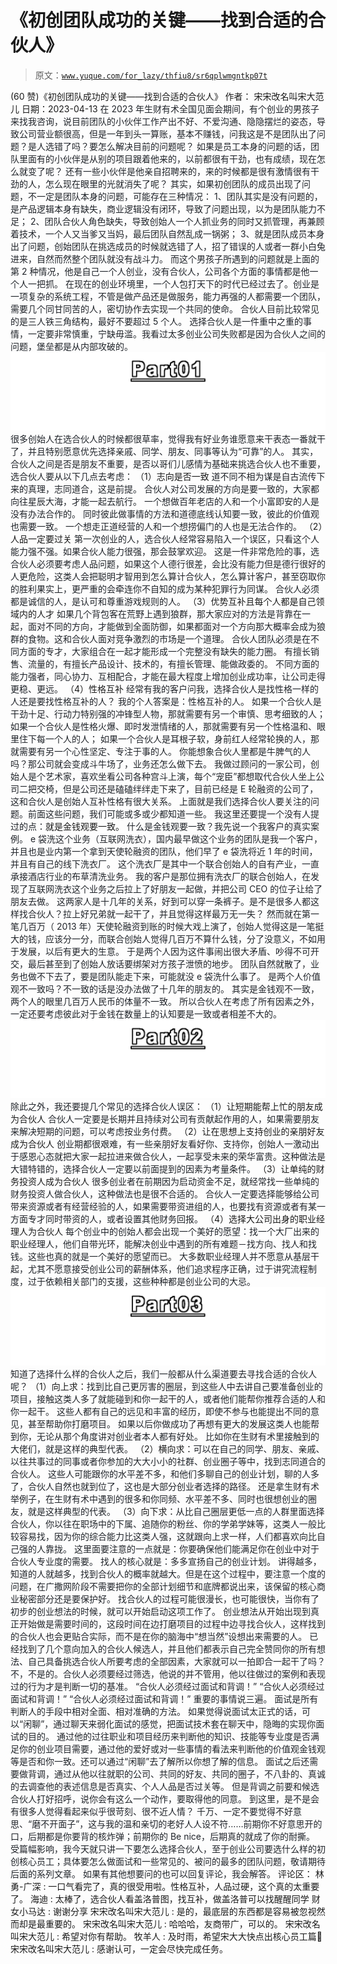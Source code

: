 # 《初创团队成功的关键——找到合适的合伙人》

> 原文：[`www.yuque.com/for_lazy/thfiu8/sr6qplwmgntkp07t`](https://www.yuque.com/for_lazy/thfiu8/sr6qplwmgntkp07t)

<ne-h2 id="acee091d" data-lake-id="acee091d"><ne-heading-ext><ne-heading-anchor></ne-heading-anchor><ne-heading-fold></ne-heading-fold></ne-heading-ext><ne-heading-content><ne-text id="uf2b0475f">(60 赞)《初创团队成功的关键——找到合适的合伙人》</ne-text></ne-heading-content></ne-h2> <ne-p id="u938cef92" data-lake-id="u938cef92"><ne-text id="ua1f0c55a">作者： 宋宋改名叫宋大范儿</ne-text></ne-p> <ne-p id="u097a8dec" data-lake-id="u097a8dec"><ne-text id="uc100868e">日期：2023-04-13</ne-text></ne-p> <ne-p id="ucd4598f8" data-lake-id="ucd4598f8"><ne-text id="u9bdaec99" style="color: rgb(31, 35, 41);">在 2023 年生财有术全国见面会期间，有个创业的男孩子来找我咨询，说目前团队的小伙伴工作产出不好、不爱沟通、隐隐摆烂的姿态，导致公司营业额很高，但是一年到头一算账，基本不赚钱，问我这是不是团队出了问题？是人选错了吗？要怎么解决目前的问题呢？</ne-text></ne-p> <ne-p id="ue5e9f780" data-lake-id="ue5e9f780"><ne-text id="u26e27c31" style="color: rgb(31, 35, 41);">如果是员工本身的问题的话，团队里面有的小伙伴是从别的项目跟着他来的，以前都很有干劲，也有成绩，现在怎么就变了呢？</ne-text></ne-p> <ne-p id="u673974ad" data-lake-id="u673974ad"><ne-text id="u12eb0536" style="color: rgb(31, 35, 41);">还有一些小伙伴是他亲自招聘来的，来的时候都是很有激情很有干劲的人，怎么现在眼里的光就消失了呢？</ne-text></ne-p> <ne-p id="u3f2fee9b" data-lake-id="u3f2fee9b"><ne-text id="u23ad9e33" style="color: rgb(31, 35, 41);">其实，如果初创团队的成员出现了问题，不一定是团队本身的问题，可能存在三种情况：</ne-text></ne-p> <ne-p id="u890c4cb2" data-lake-id="u890c4cb2"><ne-text id="u54fbcce9" style="color: rgb(31, 35, 41);">1、团队其实是没有问题的，是产品逻辑本身有缺失，商业逻辑没有闭环，导致了问题出现，以为是团队能力不足；</ne-text></ne-p> <ne-p id="u9e69aa78" data-lake-id="u9e69aa78"><ne-text id="uf25d4ba3" style="color: rgb(31, 35, 41);">2、团队合伙人角色缺失，导致创始人一个人抓业务的同时又抓管理，再兼顾着技术，一个人又当爹又当妈，最后团队自然乱成一锅粥；</ne-text></ne-p> <ne-p id="u8c0344c0" data-lake-id="u8c0344c0"><ne-text id="ue37416b3" style="color: rgb(31, 35, 41);">3、就是团队成员本身出了问题，创始团队在挑选成员的时候就选错了人，招了错误的人或者一群小白兔进来，自然而然整个团队就没有战斗力。</ne-text></ne-p> <ne-p id="u9038bed9" data-lake-id="u9038bed9"><ne-text id="u4d7c54c0" style="color: rgb(31, 35, 41);">而这个男孩子所遇到的问题就是上面的第 2 种情况，他是自己一个人创业，没有合伙人，公司各个方面的事情都是他一个人一把抓。</ne-text></ne-p> <ne-p id="u19951337" data-lake-id="u19951337"><ne-text id="ubf0d38b9" style="color: rgb(31, 35, 41);">在现在的创业环境里，一个人包打天下的时代已经过去了。创业是一项复杂的系统工程，不管是做产品还是做服务，能力再强的人都需要一个团队，需要几个同甘同苦的人，密切协作去实现一个共同的使命。</ne-text></ne-p> <ne-p id="ucd6283bf" data-lake-id="ucd6283bf"><ne-text id="u29f2404c" style="color: rgb(31, 35, 41);">合伙人目前比较常见的是三人铁三角结构，最好不要超过 5 个人。</ne-text></ne-p> <ne-p id="uba457923" data-lake-id="uba457923"><ne-text id="ud9ef074c" style="color: rgb(31, 35, 41);">选择合伙人是一件重中之重的事情，一定要非常慎重，宁缺毋滥。我看过太多创业公司失败都是因为合伙人之间的问题，堡垒都是从内部攻破的。</ne-text></ne-p> <ne-p id="ue22fc8c9" data-lake-id="ue22fc8c9"><ne-card data-card-name="image" data-card-type="inline" id="LsJTc" data-event-boundary="card">![](img/7100bbc49d012c1f0f01ee888a9c4fec.png)  <ne-p id="u55c4c756" data-lake-id="u55c4c756"><ne-text id="uf7a45430" style="color: rgb(31, 35, 41);">很多创始人在选合伙人的时候都很草率，觉得我有好业务谁愿意来干表态一番就干了，并且特别愿意优先选择亲戚、同学、朋友、同事等认为“可靠”的人。</ne-text></ne-p> <ne-p id="u92497b0c" data-lake-id="u92497b0c"><ne-text id="uf09aecf0" style="color: rgb(31, 35, 41);">其实，合伙人之间是否是朋友不重要，是否以哥们儿感情为基础来挑选合伙人也不重要，选合伙人要从以下几点去考虑：</ne-text></ne-p> <ne-p id="ue8be3b38" data-lake-id="ue8be3b38"><ne-text id="u68688657" ne-bold="true">（1）志向是否一致</ne-text></ne-p> <ne-p id="ud9542f4a" data-lake-id="ud9542f4a"><ne-text id="u2be2e3d6" style="color: rgb(31, 35, 41);">道不同不相为谋是自古流传下来的真理，志同道合，这是前提。</ne-text></ne-p> <ne-p id="uc0699f74" data-lake-id="uc0699f74"><ne-text id="ua5483dde" style="color: rgb(31, 35, 41);">合伙人对公司发展的方向是要一致的，大家都向往星辰大海，才能一起去航行。</ne-text></ne-p> <ne-p id="uacce7ef8" data-lake-id="uacce7ef8"><ne-text id="uead97d34" style="color: rgb(31, 35, 41);">一个想做百年老店的人和一个小富即安的人是没有办法合作的。</ne-text></ne-p> <ne-p id="ua4e24b6d" data-lake-id="ua4e24b6d"><ne-text id="u08622500" style="color: rgb(31, 35, 41);">同时彼此做事情的方法和道德底线认知要一致，彼此的价值观也需要一致。</ne-text></ne-p> <ne-p id="u71bf6bbd" data-lake-id="u71bf6bbd"><ne-text id="ue2de9164" style="color: rgb(31, 35, 41);">一个想走正道经营的人和一个想捞偏门的人也是无法合作的。</ne-text></ne-p> <ne-p id="u000f75f4" data-lake-id="u000f75f4"><ne-text id="uf619d35a" ne-bold="true">（2）人品一定要过关</ne-text></ne-p> <ne-p id="uf0ef4572" data-lake-id="uf0ef4572"><ne-text id="uf13b16f2" style="color: rgb(31, 35, 41);">第一次创业的人，选合伙人经常容易陷入一个误区，只看这个人能力强不强。如果合伙人能力很强，那会鼓掌欢迎。</ne-text></ne-p> <ne-p id="u836eecfc" data-lake-id="u836eecfc"><ne-text id="u4a39ec5c" style="color: rgb(31, 35, 41);">这是一件非常危险的事，选合伙人必须要考虑人品问题，如果这个人德行很差，会比没有能力但是德行很好的人更危险，这类人会把聪明才智用到怎么算计合伙人，怎么算计客户，甚至窃取你的胜利果实上，更严重的会牵连你不自知的成为某种犯罪行为同谋。</ne-text></ne-p> <ne-p id="u6deff6e0" data-lake-id="u6deff6e0"><ne-text id="u91090516" style="color: rgb(31, 35, 41);">合伙人必须都是诚信的人，是认可和尊重游戏规则的人。</ne-text></ne-p> <ne-p id="u47d3a95f" data-lake-id="u47d3a95f"><ne-text id="ue1848d48" ne-bold="true">（3）优势互补且每个人都是自己领域内的人才</ne-text></ne-p> <ne-p id="u743dda9d" data-lake-id="u743dda9d"><ne-text id="u2870f6eb" style="color: rgb(31, 35, 41);">如果几个背包客在荒野上遇到狼群，那大家应对的方法是背靠在一起，面对不同的方向，才能做到全面防御，如果都面对一个方向那大概率会成为狼群的食物。这和合伙人面对竞争激烈的市场是一个道理。</ne-text></ne-p> <ne-p id="ud301e95b" data-lake-id="ud301e95b"><ne-text id="u60a51a9c" style="color: rgb(31, 35, 41);">合伙人团队必须是在不同方面的专才，大家组合在一起才能形成一个完整没有缺失的能力圈。</ne-text></ne-p> <ne-p id="uf13e41a1" data-lake-id="uf13e41a1"><ne-text id="u12d16b27" style="color: rgb(31, 35, 41);">有擅长销售、流量的，有擅长产品设计、技术的，有擅长管理、能做政委的。</ne-text></ne-p> <ne-p id="ud35bc941" data-lake-id="ud35bc941"><ne-text id="uf09c7555" style="color: rgb(31, 35, 41);">不同方面的能力强者，同心协力、互相配合，才能在最大程度上增加创业成功率，让公司走得更稳、更远。</ne-text></ne-p> <ne-p id="u4a757419" data-lake-id="u4a757419"><ne-text id="u525d2759" ne-bold="true">（4）性格互补</ne-text></ne-p> <ne-p id="u9fe3cc34" data-lake-id="u9fe3cc34"><ne-text id="u4fe7bc26" style="color: rgb(31, 35, 41);">经常有我的客户问我，选择合伙人是找性格一样的人还是要找性格互补的人？</ne-text></ne-p> <ne-p id="ud50a38d1" data-lake-id="ud50a38d1"><ne-text id="u88fdf3ee" style="color: rgb(31, 35, 41);">我的个人答案是：性格互补的人。</ne-text></ne-p> <ne-p id="u33c291eb" data-lake-id="u33c291eb"><ne-text id="u1507726a" style="color: rgb(31, 35, 41);">如果一个合伙人是干劲十足、行动力特别强的冲锋型人物，那就需要有另一个审慎、思考细致的人；</ne-text></ne-p> <ne-p id="u30e3c625" data-lake-id="u30e3c625"><ne-text id="u86f1a70c" style="color: rgb(31, 35, 41);">如果一个合伙人是性格火爆、即时发泄情绪的人，那就需要有另一个性格温和、眼里住下每一个人的人；</ne-text></ne-p> <ne-p id="u087824fd" data-lake-id="u087824fd"><ne-text id="u6cbc985b" style="color: rgb(31, 35, 41);">如果一个合伙人是耳根子软，身前红人经常轮换的人，那就需要有另一个心性坚定、专注于事的人。</ne-text></ne-p> <ne-p id="ub444bb33" data-lake-id="ub444bb33"><ne-text id="u85f810e9" style="color: rgb(31, 35, 41);">你能想象合伙人里都是牛脾气的人吗？那公司就会变成斗牛场了，业务还怎么做下去。</ne-text></ne-p> <ne-p id="u7362c88c" data-lake-id="u7362c88c"><ne-text id="u315e5f27" style="color: rgb(31, 35, 41);">我做过顾问的一家公司，创始人是个艺术家，喜欢坐看公司各种宫斗上演，每个“宠臣”都想取代合伙人坐上公司二把交椅，但是公司还是磕磕绊绊走下来了，目前已经是 E 轮融资的公司了，这和合伙人是创始人互补性格有很大关系。</ne-text></ne-p> <ne-p id="u032415e1" data-lake-id="u032415e1"><ne-text id="u2550433a" style="color: rgb(31, 35, 41);">上面就是我们选择合伙人要关注的问题。前面这些问题，我们可能或多或少都知道一些。</ne-text></ne-p> <ne-p id="u6d00cdc2" data-lake-id="u6d00cdc2"><ne-text id="ucf425f63" style="color: rgb(31, 35, 41);">我这里还要提一个没有人提过的点：</ne-text><ne-text id="u393a2f85" ne-bold="true">就是金钱观要一致。</ne-text></ne-p> <ne-p id="u4757cc47" data-lake-id="u4757cc47"><ne-text id="u409fd6a2" style="color: rgb(31, 35, 41);">什么是金钱观要一致？我先说一个我客户的真实案例。</ne-text></ne-p> <ne-p id="ueac346d5" data-lake-id="ueac346d5"><ne-text id="ubb4abbd0" style="color: rgb(31, 35, 41);">e 袋洗这个业务（互联网洗衣），国内最早做这个业务的团队是我一个客户，并且也是业内第一个拿到天使轮融资的团队，他们早了 e 袋洗将近 1 年的时间，并且有自己的线下洗衣厂。</ne-text></ne-p> <ne-p id="u20970dcb" data-lake-id="u20970dcb"><ne-text id="u384bc0c1" style="color: rgb(31, 35, 41);">这个洗衣厂是其中一个联合创始人的自有产业，一直承接酒店行业的布草清洗业务。</ne-text></ne-p> <ne-p id="u58d07da2" data-lake-id="u58d07da2"><ne-text id="uc9974d13" style="color: rgb(31, 35, 41);">我的客户是那位拥有洗衣厂的联合创始人，在发现了互联网洗衣这个业务之后拉上了好朋友一起做，并把公司 CEO 的位子让给了朋友去做。</ne-text></ne-p> <ne-p id="udf35d32a" data-lake-id="udf35d32a"><ne-text id="u3493bb71" style="color: rgb(31, 35, 41);">这两家人是十几年的关系，好到可以穿一条裤子。是不是很多人都这样找合伙人？拉上好兄弟就一起干了，并且觉得这样最万无一失？</ne-text></ne-p> <ne-p id="ufc609a40" data-lake-id="ufc609a40"><ne-text id="ucacb5562" style="color: rgb(31, 35, 41);">然而就在第一笔几百万（ 2013 年）天使轮融资到账的时候大戏上演了，创始人觉得这是一笔挺大的钱，应该分一分，而联合创始人觉得几百万不算什么钱，分了没意义，不如用于发展，以后有更大的生意。</ne-text></ne-p> <ne-p id="u48a2a399" data-lake-id="u48a2a399"><ne-text id="u6ac38750" style="color: rgb(31, 35, 41);">于是两个人因为这件事闹出很大矛盾、吵得不可开交，最后甚至到了创始人放话要绑架对方孩子泄愤的地步。</ne-text></ne-p> <ne-p id="uab78d429" data-lake-id="uab78d429"><ne-text id="ua17373c2" style="color: rgb(31, 35, 41);">团队自然就散了，业务也做不下去了，要是团队能走下来，可能就没 e 袋洗什么事了。</ne-text></ne-p> <ne-p id="u2aceeff0" data-lake-id="u2aceeff0"><ne-text id="u38c66fe1" style="color: rgb(31, 35, 41);">是两个人价值观不一致吗？不一致的话是没办法做了十几年的朋友的。</ne-text></ne-p> <ne-p id="u53e2faed" data-lake-id="u53e2faed"><ne-text id="u505658ac" style="color: rgb(31, 35, 41);">其实是金钱观不一致，两个人的眼里几百万人民币的体量不一致。</ne-text></ne-p> <ne-p id="u65b791ab" data-lake-id="u65b791ab"><ne-text id="uc806fde5" style="color: rgb(31, 35, 41);">所以合伙人在考虑了所有因素之外，一定还要考虑彼此对于金钱在数量上的认知要是一致或者相差不大的。</ne-text></ne-p> <ne-p id="uebb63a81" data-lake-id="uebb63a81"><ne-card data-card-name="image" data-card-type="inline" id="Z4ntn" data-event-boundary="card">![](img/414c4cf81c08b4a55ffbd10c0b0726c8.png)  <ne-p id="ue9b484a4" data-lake-id="ue9b484a4"><ne-text id="u1e1c592d" style="color: rgb(31, 35, 41);">除此之外，我还要提几个常见的选择合伙人误区：</ne-text></ne-p> <ne-p id="u58a65866" data-lake-id="u58a65866"><ne-text id="u87a09ce5" ne-bold="true">（1）让短期能帮上忙的朋友成为合伙人</ne-text></ne-p> <ne-p id="u4ec2f10d" data-lake-id="u4ec2f10d"><ne-text id="u5072d4ce" style="color: rgb(31, 35, 41);">合伙人一定要是长期并且持续对公司有贡献起作用的人，如果需要朋友来解决短期的问题，可以考虑按业务付费。</ne-text></ne-p> <ne-p id="u9478c86b" data-lake-id="u9478c86b"><ne-text id="uec7b75b9" ne-bold="true">（2）让在思想上支持创业的亲朋好友成为合伙人</ne-text></ne-p> <ne-p id="u77ba47ab" data-lake-id="u77ba47ab"><ne-text id="u85018beb" style="color: rgb(31, 35, 41);">创业期都很艰难，有一些亲朋好友看好你、支持你，创始人一激动出于感恩心态就把大家一起拉进来做合伙人，一起享受未来的荣华富贵。这种做法是大错特错的，选择合伙人一定要以前面提到的因素为考量条件。</ne-text></ne-p> <ne-p id="u834aa83c" data-lake-id="u834aa83c"><ne-text id="u614a10ef" ne-bold="true">（3）让单纯的财务投资人成为合伙人</ne-text></ne-p> <ne-p id="u2bcdf44b" data-lake-id="u2bcdf44b"><ne-text id="u5e4a3c06" style="color: rgb(31, 35, 41);">很多创业者在前期因为启动资金不足，就经常找一些单纯的财务投资人做合伙人，这种做法也是很不合适的。</ne-text></ne-p> <ne-p id="ua586e147" data-lake-id="ua586e147"><ne-text id="udbb2cd76" style="color: rgb(31, 35, 41);">合伙人一定要选择能够给公司带来资源或者有经营经验的人，如果需要带资进组的人，也要找有资源或者有某一方面专才同时带资的人，或者设置其他财务回报。</ne-text></ne-p> <ne-p id="ud789345d" data-lake-id="ud789345d"><ne-text id="u01fc2826" ne-bold="true">（4）选择大公司出身的职业经理人为合伙人</ne-text></ne-p> <ne-p id="u308ad8b6" data-lake-id="u308ad8b6"><ne-text id="ub59fa99c" style="color: rgb(31, 35, 41);">每个创业中的创始人都会出现一个美好的愿望：找一个大厂出来的职业经理人，他们自带光环，能解决创业中遇到的所有难题－找方向、找人和找钱。这些也真的就是一个美好的愿望而已。</ne-text></ne-p> <ne-p id="u583d9a3e" data-lake-id="u583d9a3e"><ne-text id="u7918ec99" style="color: rgb(31, 35, 41);">大多数职业经理人并不愿意从基层干起，尤其不愿意接受创业公司的薪酬体系，他们追求程序正确，过于讲究流程制度，过于依赖相关部门的支援，这些种种都是创业公司的大忌。</ne-text></ne-p> <ne-p id="ua0c85366" data-lake-id="ua0c85366"><ne-card data-card-name="image" data-card-type="inline" id="M7rqz" data-event-boundary="card">![](img/bf1d66cdf48c5df42b807d297763eeb1.png)  <ne-p id="u61bc922e" data-lake-id="u61bc922e"><ne-text id="uc0a623a3" style="color: rgb(31, 35, 41);">知道了选择什么样的合伙人之后，我们一般都从什么渠道要去寻找合适的合伙人呢？</ne-text></ne-p> <ne-p id="u5b80195a" data-lake-id="u5b80195a"><ne-text id="ud58abb53" ne-bold="true">（1）向上求：</ne-text><ne-text id="uc5625d2a" style="color: rgb(31, 35, 41);">找到比自己更厉害的圈层，到这些人中去讲自己要准备创业的项目，接触这类人多了就能碰到和你一起干的人，或者他们能帮你推荐合适的人和你一起干。</ne-text></ne-p> <ne-p id="u2516be8c" data-lake-id="u2516be8c"><ne-text id="u0c67f67a" style="color: rgb(31, 35, 41);">这些人都有自己的远见和丰富的经历，即使不参与也能提出不同的意见，甚至帮助你打磨项目。</ne-text></ne-p> <ne-p id="u7800f9fe" data-lake-id="u7800f9fe"><ne-text id="u06c159ed" style="color: rgb(31, 35, 41);">如果以后你做成功了再想有更大的发展这类人也能帮到你，无论从那个角度讲对创业者本人都有好处。</ne-text></ne-p> <ne-p id="u024bfb14" data-lake-id="u024bfb14"><ne-text id="u31813306" style="color: rgb(31, 35, 41);">比如你在生财有术里接触到的大佬们，就是这样的典型代表。</ne-text></ne-p> <ne-p id="u4739b731" data-lake-id="u4739b731"><ne-text id="u17868cbb" ne-bold="true">（2）横向求：</ne-text><ne-text id="uf38d4dda" style="color: rgb(31, 35, 41);">可以在自己的同学、朋友、亲戚、以往共事过的同事或者你参加的大大小小的社群、创业圈子等中，找到志同道合的合伙人。</ne-text></ne-p> <ne-p id="uf11b9708" data-lake-id="uf11b9708"><ne-text id="u6c115d44" style="color: rgb(31, 35, 41);">这些人可能跟你的水平差不多，和他们多聊自己的创业计划，聊的人多了，合伙人自然也就到位了，这也是大部分创业者选择的路径。</ne-text></ne-p> <ne-p id="uad5d9f14" data-lake-id="uad5d9f14"><ne-text id="u322782c1" style="color: rgb(31, 35, 41);">还是拿生财有术举例子，在生财有术中遇到的很多和你同频、水平差不多、同时也很想创业的圈友，就是这样典型的代表。</ne-text></ne-p> <ne-p id="uc0c5207a" data-lake-id="uc0c5207a"><ne-text id="uc5b34f06" ne-bold="true">（3）向下求：</ne-text><ne-text id="u8a63f4e7" style="color: rgb(31, 35, 41);">从比自己圈层更低一点的人群里面选择合伙人，你以往在职场中的下属、追随你的粉丝、你的学弟学妹等，这类人一般比较容易找，因为你的综合能力比这类人强，这就跟向上求一样，人们都喜欢向比自己强的人靠拢。</ne-text></ne-p> <ne-p id="u81f4b1b5" data-lake-id="u81f4b1b5"><ne-text id="u0715e908" style="color: rgb(31, 35, 41);">这里面要注意的一点就是：你要确保他们能满足你在创业中对于合伙人专业度的需要。</ne-text></ne-p> <ne-p id="ua63c0178" data-lake-id="ua63c0178"><ne-text id="uf9ccb29e" style="color: rgb(31, 35, 41);">找人的核心就是：多多宣扬自己的创业计划。</ne-text></ne-p> <ne-p id="u55ad7790" data-lake-id="u55ad7790"><ne-text id="u90c689b5" style="color: rgb(31, 35, 41);">讲得越多，知道的人就越多，找到合伙人的概率就越大。但是在这个过程中，要注意一个度的问题，在广撒网阶段不需要把你的全部计划细节和底牌都说出来，该保留的核心商业秘密部分还是要保护好。</ne-text></ne-p> <ne-p id="ueb68c9df" data-lake-id="ueb68c9df"><ne-text id="u8005af29" style="color: rgb(31, 35, 41);">找合伙人的过程可能很漫长，也可能很快，当你有了初步的创业想法的时候，就可以开始启动这项工作了。</ne-text></ne-p> <ne-p id="u9db17a12" data-lake-id="u9db17a12"><ne-text id="u3252e460" style="color: rgb(31, 35, 41);">创业想法从开始出现到真正开始做是需要时间的，这段时间在边打磨项目的过程中边寻找合伙人，这样找到的合伙人也会更贴合实际，而不是在你的脑海中“想当然”设想出来需要的人。</ne-text></ne-p> <ne-p id="u986d5b05" data-lake-id="u986d5b05"><ne-text id="u86a82604" style="color: rgb(31, 35, 41);">已经找到了几个意向加入的合伙人候选人，并且他们都表示自己完全赞同你的所有想法、自己具备挑选合伙人所要考虑的全部因素，大家就可以一拍即合一起干了吗？</ne-text></ne-p> <ne-p id="u7dd46ba3" data-lake-id="u7dd46ba3"><ne-text id="u4b0b9c3f" style="color: rgb(31, 35, 41);">不，不是的。合伙人必须要经过筛选，他说的并不管用，他以往做过的案例和表现过的行为才是判断一切的基准。</ne-text></ne-p> <ne-p id="u0f4d9449" data-lake-id="u0f4d9449"><ne-text id="u9d1e5914" style="color: rgb(31, 35, 41);">“合伙人必须经过面试和背调！”</ne-text></ne-p> <ne-p id="u0d4aa562" data-lake-id="u0d4aa562"><ne-text id="u2008b99b" style="color: rgb(31, 35, 41);">“合伙人必须经过面试和背调！”</ne-text></ne-p> <ne-p id="u98a2776e" data-lake-id="u98a2776e"><ne-text id="ue0fa9d6f" style="color: rgb(31, 35, 41);">“合伙人必须经过面试和背调！”</ne-text></ne-p> <ne-p id="u680d7225" data-lake-id="u680d7225"><ne-text id="uf7960fcf" style="color: rgb(31, 35, 41);">重要的事情说三遍。</ne-text></ne-p> <ne-p id="ue287cca3" data-lake-id="ue287cca3"><ne-text id="ue4181c2a" style="color: rgb(31, 35, 41);">面试是所有判断人的手段中相对全面、相对准确的方法。</ne-text></ne-p> <ne-p id="u2089a4d4" data-lake-id="u2089a4d4"><ne-text id="u89ce6849" style="color: rgb(31, 35, 41);">如果觉得说面试太正式的话，可以“闲聊”，通过聊天来弱化面试的感觉，把面试技术套在聊天中，隐晦的实现你面试的目的。</ne-text></ne-p> <ne-p id="u767c8756" data-lake-id="u767c8756"><ne-text id="u3d653cf1" style="color: rgb(31, 35, 41);">通过他的过往职业和项目经历来判断他的知识、技能等专业度是否满足你的创业项目需要，通过他的爱好或对一些事情的看法来判断他的价值观金钱观等是否和你一致。还可以通过“闲聊”去了解所以你想了解的信息。</ne-text></ne-p> <ne-p id="u35fc9d87" data-lake-id="u35fc9d87"><ne-text id="u0a433ab6" style="color: rgb(31, 35, 41);">面试之后还需要做背调，通过从他以往就职的公司、共同的好友、共同的圈子，不八卦的、真诚的去调查他的表述信息是否真实、个人人品是否过关等。</ne-text></ne-p> <ne-p id="u683e5b7a" data-lake-id="u683e5b7a"><ne-text id="u81805b2c" style="color: rgb(31, 35, 41);">但是背调之前要和候选合伙人打好招呼，说你会有这么一个动作，要取得他的同意。</ne-text></ne-p> <ne-p id="u12b1e46a" data-lake-id="u12b1e46a"><ne-text id="ue37c5282" style="color: rgb(31, 35, 41);">到这里，是不是会有很多人觉得看起来似乎很苛刻、很不近人情？</ne-text></ne-p> <ne-p id="uc218d017" data-lake-id="uc218d017"><ne-text id="u38b0c996" style="color: rgb(31, 35, 41);">千万、一定不要觉得不好意思、“磨不开面子”，这与我的温和亲切的老好人人设不符……前期你不好意思开的口，后期都是你要背的核炸弹；前期你的 Be nice，后期真的就成了你的耐撕。</ne-text></ne-p> <ne-p id="u3610ec8d" data-lake-id="u3610ec8d"><ne-text id="u752bbe12" style="color: rgb(31, 35, 41);">受篇幅影响，我今天就只讲一下要怎么选择合伙人，至于创业公司要选什么样的初创核心员工；具体要怎么做面试和一些常见的、被问的最多的团队问题，敬请期待后面的系列文章。</ne-text></ne-p> <ne-p id="u7694ee1e" data-lake-id="u7694ee1e"><ne-text id="ud2824fa8" style="color: rgb(31, 35, 41);">如果有其他想要问的也可以回复评论，我会解答。</ne-text></ne-p> <ne-hole id="udefe6190" data-lake-id="udefe6190"><ne-card data-card-name="hr" data-card-type="block" id="kIr8M" data-event-boundary="card"><ne-p id="ua4a8d716" data-lake-id="ua4a8d716"><ne-text id="ub9a4951a">评论区：</ne-text></ne-p> <ne-p id="u05de3cd3" data-lake-id="u05de3cd3"><ne-text id="u830da069">林勇-广深 : 一口气看完了，真的很受用啦。性格互补，人品过硬，这个真的太重要了。</ne-text> <ne-text id="ucf92fd5b">海迪 : 太棒了，选合伙人看盖洛普图，找互补，做盖洛普可以找醒醒同学</ne-text> <ne-text id="ub3e0223e">财女小马达 : 谢谢分享</ne-text> <ne-text id="u83917e6e">宋宋改名叫宋大范儿 : 是的，最底层的东西都是容易被忽视然而却是最重要的。</ne-text> <ne-text id="u0b4c74ce">宋宋改名叫宋大范儿 : 哈哈哈，友商带广，可以的。</ne-text> <ne-text id="u4da20b14">宋宋改名叫宋大范儿 : 希望对你有帮助。</ne-text> <ne-text id="u1699c00e">牧羊人 : 及时雨，希望宋大大快点出核心员工篇🌹</ne-text> <ne-text id="ufc85edac">宋宋改名叫宋大范儿 : 感谢认可，一定会尽快完成任务。</ne-text></ne-p></ne-card></ne-hole></ne-card></ne-p></ne-card></ne-p></ne-card></ne-p>